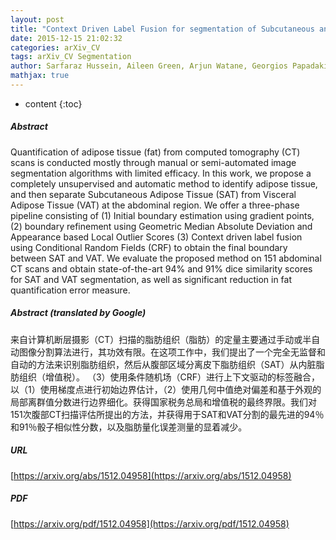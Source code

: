 ```yaml
---
layout: post
title: "Context Driven Label Fusion for segmentation of Subcutaneous and Visceral Fat in CT Volumes"
date: 2015-12-15 21:02:32
categories: arXiv_CV
tags: arXiv_CV Segmentation
author: Sarfaraz Hussein, Aileen Green, Arjun Watane, Georgios Papadakis, Medhat Osman, Ulas Bagci
mathjax: true
---
```


* content
{:toc}

##### Abstract
Quantification of adipose tissue (fat) from computed tomography (CT) scans is conducted mostly through manual or semi-automated image segmentation algorithms with limited efficacy. In this work, we propose a completely unsupervised and automatic method to identify adipose tissue, and then separate Subcutaneous Adipose Tissue (SAT) from Visceral Adipose Tissue (VAT) at the abdominal region. We offer a three-phase pipeline consisting of (1) Initial boundary estimation using gradient points, (2) boundary refinement using Geometric Median Absolute Deviation and Appearance based Local Outlier Scores (3) Context driven label fusion using Conditional Random Fields (CRF) to obtain the final boundary between SAT and VAT. We evaluate the proposed method on 151 abdominal CT scans and obtain state-of-the-art 94% and 91% dice similarity scores for SAT and VAT segmentation, as well as significant reduction in fat quantification error measure.

##### Abstract (translated by Google)
来自计算机断层摄影（CT）扫描的脂肪组织（脂肪）的定量主要通过手动或半自动图像分割算法进行，其功效有限。在这项工作中，我们提出了一个完全无监督和自动的方法来识别脂肪组织，然后从腹部区域分离皮下脂肪组织（SAT）从内脏脂肪组织（增值税）。 （3）使用条件随机场（CRF）进行上下文驱动的标签融合，以（1）使用梯度点进行初始边界估计，（2）使用几何中值绝对偏差和基于外观的局部离群值分数进行边界细化。获得国家税务总局和增值税的最终界限。我们对151次腹部CT扫描评估所提出的方法，并获得用于SAT和VAT分割的最先进的94％和91％骰子相似性分数，以及脂肪量化误差测量的显着减少。

##### URL
[https://arxiv.org/abs/1512.04958](https://arxiv.org/abs/1512.04958)

##### PDF
[https://arxiv.org/pdf/1512.04958](https://arxiv.org/pdf/1512.04958)


